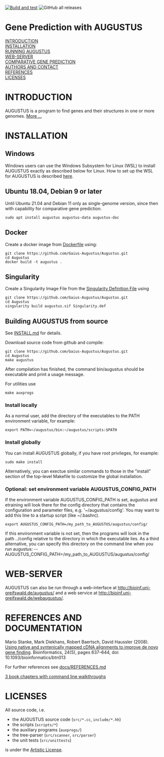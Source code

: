 [![Build and test](https://github.com/Gaius-Augustus/Augustus/workflows/Build%20and%20test/badge.svg)](https://github.com/Gaius-Augustus/Augustus/actions?query=workflow%3A"Build+and+test") ![GitHub all releases](https://img.shields.io/github/downloads/gaius-augustus/augustus/total)

# Gene Prediction with AUGUSTUS

[INTRODUCTION](#introduction)  
[INSTALLATION](#installation)  
[RUNNING AUGUSTUS](docs/RUNNING-AUGUSTUS.md)  
[WEB-SERVER](#web-server)  
[COMPARATIVE GENE PREDICTION](docs/README-cgp.md)  
[AUTHORS AND CONTACT](docs/CONTACT.md)  
[REFERENCES](#references-and-documentation)  
[LICENSES](#licenses)  

# INTRODUCTION

AUGUSTUS is a program to find genes and their structures in one or more genomes. [More ...](docs/ABOUT.md)

# INSTALLATION

## Windows
Windows users can use the Windows Subsystem for Linux (WSL) to install AUGUSTUS exactly as described below for Linux. How to set up the WSL for AUGUSTUS is described [here](docs/AUGUSTUS-ON-WINDOWS.md).

## Ubuntu 18.04, Debian 9 or later
Until Ubuntu 21.04 and Debian 11 only as single-genome version, since then with capability for comparative gene prediction.

    sudo apt install augustus augustus-data augustus-doc

## Docker

Create a docker image from [Dockerfile](Dockerfile) using:

    git clone https://github.com/Gaius-Augustus/Augustus.git
    cd Augustus
    docker build -t augustus .

## Singularity

Create a Singularity Image File from the [Singularity Definition File](Singularity.def) using

    git clone https://github.com/Gaius-Augustus/Augustus.git
    cd Augustus
    singularity build augustus.sif Singularity.def

## Building AUGUSTUS from source

See [INSTALL.md](docs/INSTALL.md) for details.

Download source code from github and compile:

    git clone https://github.com/Gaius-Augustus/Augustus.git
    cd Augustus
    make augustus

After compilation has finished, the command bin/augustus should be executable and print a usage message.

For utilities use

    make auxprogs


### Install locally

As a normal user, add the directory of the executables to the PATH environment variable, for example:

    export PATH=~/augustus/bin:~/augustus/scripts:$PATH

### Install globally

You can install AUGUSTUS globally, if you have root privileges, for example:

    sudo make install

Alternatively, you can exectue similar commands to those in the "install" section of the top-level Makefile to customize the global installation.

### Optional: set environment variable AUGUSTUS_CONFIG_PATH

If the environment variable AUGUSTUS_CONFIG_PATH is set, augustus and etraining will look there for the config directory that contains the configuration and parameter files, e.g. '~/augustus/config'. You may want to add this line to a startup script (like ~/.bashrc).

    export AUGUSTUS_CONFIG_PATH=/my_path_to_AUGUSTUS/augustus/config/

If this environment variable is not set, then the programs will look in the path ../config relative to the directory in which the executable lies. As a third alternative, you can specify this directory on the command line when you run augustus:
--AUGUSTUS_CONFIG_PATH=/my_path_to_AUGUSTUS/augustus/config/

# WEB-SERVER

AUGUSTUS can also be run through a web-interface at http://bioinf.uni-greifswald.de/augustus/ and a web service at http://bioinf.uni-greifswald.de/webaugustus/.

# REFERENCES AND DOCUMENTATION

Mario Stanke, Mark Diekhans, Robert Baertsch, David Haussler (2008).
[Using native and syntenically mapped cDNA alignments to improve de novo gene finding](https://academic.oup.com/bioinformatics/article/24/5/637/202844). Bioinformatics, 24(5), pages 637–644, doi: 10.1093/bioinformatics/btn013

For further references see [docs/REFERENCES.md](docs/REFERENCES.md)

[3 book chapters with command line walkthroughs](https://math-inf.uni-greifswald.de/en/department/about-us/employees/prof-dr-mario-stanke-english/publications/#c302071)

# LICENSES

All source code, i.e.
  - the AUGUSTUS source code (`src/*.cc`, `include/*.hh`)
  - the scripts (`scripts/*`)
  - the auxiliary programs (`auxprogs/`)
  - the tree-parser (`src/scanner`, `src/parser`)
  - the unit tests (`src/unittests`)

is under the [Artistic License](src/LICENSE.TXT).

